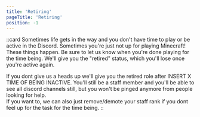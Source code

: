 ```yaml
---
title: 'Retiring'
pageTitle: 'Retiring'
position: -1
---
```


::card
Sometimes life gets in the way and you don't have time to play or be active in the Discord. Sometimes you're just not up for playing Minecraft! These things happen. Be sure to let us know when you're done playing for the time being. We'll give you the "retired" status, which you'll lose once you're active again.

If you dont give us a heads up we'll give you the retired role after INSERT X TIME OF BEING INACTIVE. You'll still be a staff member and you'll be able to see all discord channels still, but you won't be pinged anymore from people looking for help.  
If you want to, we can also just remove/demote your staff rank if you dont feel up for the task for the time being. 
::